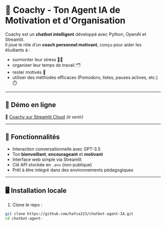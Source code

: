 # 🤖 Coachy - Ton Agent IA de Motivation et d'Organisation

Coachy est un **chatbot intelligent** développé avec Python, OpenAI et Streamlit.  
Il joue le rôle d’un **coach personnel motivant**, conçu pour aider les étudiants à :

- surmonter leur stress 🧘‍♀️  
- organiser leur temps de travail 🗂️  
- rester motivés 💪  
- utiliser des méthodes efficaces (Pomodoro, listes, pauses actives, etc.) ⏱️

---

## 🚀 Démo en ligne

🔗 [Coachy sur Streamlit Cloud](https://chatbot-coachy.streamlit.app) *(à venir)*

---

## 🧠 Fonctionnalités

- Interaction conversationnelle avec GPT-3.5
- Ton **bienveillant**, **encourageant** et **motivant**
- Interface web simple via Streamlit
- Clé API stockée en `.env` (non publique)
- Prêt à être intégré dans des environnements pédagogiques

---

## 🖥️ Installation locale

1. Clone le repo :
```bash
git clone https://github.com/hafsa223/chatbot-agent-IA.git
cd chatbot-agent-
